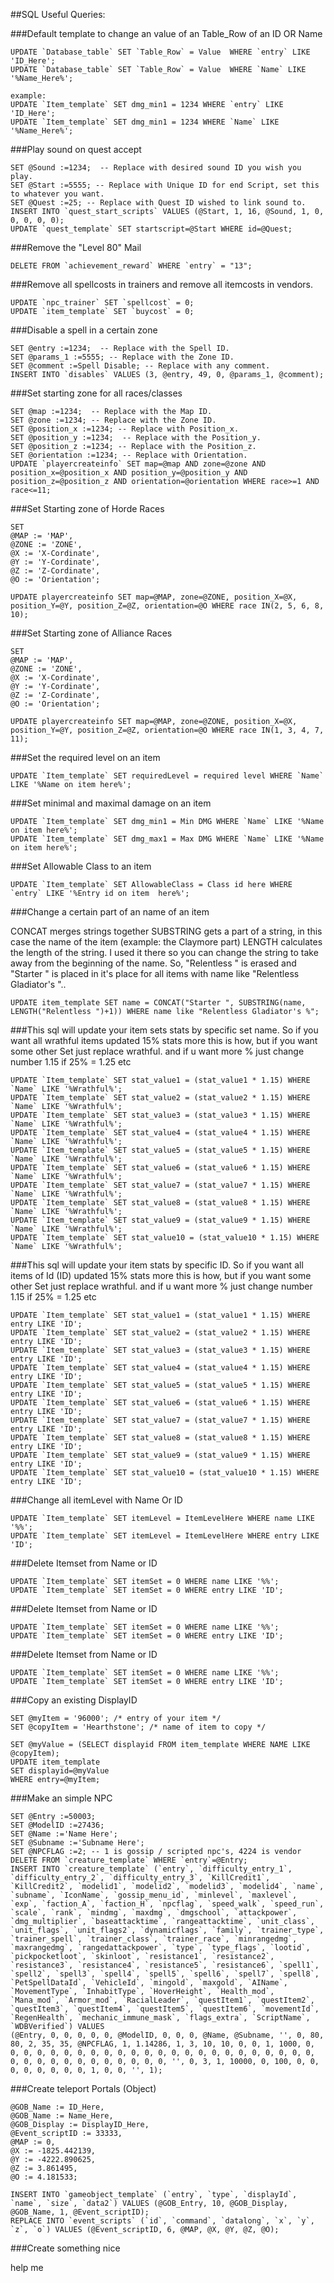 ##SQL Useful Queries:

###Default template to change an value of an Table_Row of an ID OR Name

    UPDATE `Database_table` SET `Table_Row` = Value  WHERE `entry` LIKE 'ID_Here';
    UPDATE `Database_table` SET `Table_Row` = Value  WHERE `Name` LIKE '%Name_Here%';

    example:
    UPDATE `Item_template` SET dmg_min1 = 1234 WHERE `entry` LIKE 'ID_Here';
    UPDATE `Item_template` SET dmg_min1 = 1234 WHERE `Name` LIKE '%Name_Here%';

###Play sound on quest accept

    SET @Sound :=1234;  -- Replace with desired sound ID you wish you play.
    SET @Start :=5555; -- Replace with Unique ID for end Script, set this to whatever you want.
    SET @Quest :=25; -- Replace with Quest ID wished to link sound to.
    INSERT INTO `quest_start_scripts` VALUES (@Start, 1, 16, @Sound, 1, 0, 0, 0, 0, 0);
    UPDATE `quest_template` SET startscript=@Start WHERE id=@Quest;    

###Remove the "Level 80" Mail

    DELETE FROM `achievement_reward` WHERE `entry` = "13";

###Remove all spellcosts in trainers and remove all itemcosts in vendors.

    UPDATE `npc_trainer` SET `spellcost` = 0;
    UPDATE `item_template` SET `buycost` = 0;

###Disable a spell in a certain zone

    SET @entry :=1234;  -- Replace with the Spell ID.
    SET @params_1 :=5555; -- Replace with the Zone ID.
    SET @comment :=Spell Disable; -- Replace with any comment.
    INSERT INTO `disables` VALUES (3, @entry, 49, 0, @params_1, @comment);

###Set starting zone for all races/classes

    SET @map :=1234;  -- Replace with the Map ID.
    SET @zone :=1234; -- Replace with the Zone ID.
    SET @position_x :=1234; -- Replace with Position_x.
    SET @position_y :=1234;  -- Replace with the Position_y.
    SET @position_z :=1234; -- Replace with the Position_z.
    SET @orientation :=1234; -- Replace with Orientation.
    UPDATE `playercreateinfo` SET map=@map AND zone=@zone AND position_x=@position_x AND position_y=@position_y AND     position_z=@position_z AND orientation=@orientation WHERE race>=1 AND race<=11;

###Set Starting zone of Horde Races

    SET
    @MAP := 'MAP',
    @ZONE := 'ZONE',
    @X := 'X-Cordinate',
    @Y := 'Y-Cordinate',
    @Z := 'Z-Cordinate',
    @O := 'Orientation';

    UPDATE playercreateinfo SET map=@MAP, zone=@ZONE, position_X=@X, position_Y=@Y, position_Z=@Z, orientation=@O WHERE race IN(2, 5, 6, 8, 10);

###Set Starting zone of Alliance Races

    SET
    @MAP := 'MAP',
    @ZONE := 'ZONE',
    @X := 'X-Cordinate',
    @Y := 'Y-Cordinate',
    @Z := 'Z-Cordinate',
    @O := 'Orientation';

    UPDATE playercreateinfo SET map=@MAP, zone=@ZONE, position_X=@X, position_Y=@Y, position_Z=@Z, orientation=@O WHERE race IN(1, 3, 4, 7, 11);

###Set the required level on an item

    UPDATE `Item_template` SET requiredLevel = required level WHERE `Name` LIKE '%Name on item here%';

###Set minimal and maximal damage on an item

    UPDATE `Item_template` SET dmg_min1 = Min DMG WHERE `Name` LIKE '%Name on item here%';
    UPDATE `Item_template` SET dmg_max1 = Max DMG WHERE `Name` LIKE '%Name on item here%';

###Set Allowable Class to an item

    UPDATE `Item_template` SET AllowableClass = Class id here WHERE `entry` LIKE '%Entry id on item  here%';

###Change a certain part of an name of an item

CONCAT merges strings together
SUBSTRING gets a part of a string, in this case the name of the item (example: the Claymore part)
LENGTH calculates the length of the string. I used it there so you can change the string to take away from the beginning of the name.
So, "Relentless " is erased and "Starter " is placed in it's place for all items with name like "Relentless Gladiator's "..

    UPDATE item_template SET name = CONCAT("Starter ", SUBSTRING(name, LENGTH("Relentless ")+1)) WHERE name like "Relentless Gladiator's %";

###This sql will update your item sets stats by specific set name.
So if you want all wrathful items updated 15% stats more this is how, but if you want some other Set just replace wrathful.
and if u want more % just change number 1.15 if 25% = 1.25 etc

    UPDATE `Item_template` SET stat_value1 = (stat_value1 * 1.15) WHERE `Name` LIKE '%Wrathful%';
    UPDATE `Item_template` SET stat_value2 = (stat_value2 * 1.15) WHERE `Name` LIKE '%Wrathful%';
    UPDATE `Item_template` SET stat_value3 = (stat_value3 * 1.15) WHERE `Name` LIKE '%Wrathful%';
    UPDATE `Item_template` SET stat_value4 = (stat_value4 * 1.15) WHERE `Name` LIKE '%Wrathful%';
    UPDATE `Item_template` SET stat_value5 = (stat_value5 * 1.15) WHERE `Name` LIKE '%Wrathful%';
    UPDATE `Item_template` SET stat_value6 = (stat_value6 * 1.15) WHERE `Name` LIKE '%Wrathful%';
    UPDATE `Item_template` SET stat_value7 = (stat_value7 * 1.15) WHERE `Name` LIKE '%Wrathful%';
    UPDATE `Item_template` SET stat_value8 = (stat_value8 * 1.15) WHERE `Name` LIKE '%Wrathful%';
    UPDATE `Item_template` SET stat_value9 = (stat_value9 * 1.15) WHERE `Name` LIKE '%Wrathful%';
    UPDATE `Item_template` SET stat_value10 = (stat_value10 * 1.15) WHERE `Name` LIKE '%Wrathful%';

###This sql will update your item stats by specific ID.
So if you want all items of Id (ID) updated 15% stats more this is how, but if you want some other Set just replace wrathful.
and if u want more % just change number 1.15 if 25% = 1.25 etc

    UPDATE `Item_template` SET stat_value1 = (stat_value1 * 1.15) WHERE entry LIKE 'ID';
    UPDATE `Item_template` SET stat_value2 = (stat_value2 * 1.15) WHERE entry LIKE 'ID';
    UPDATE `Item_template` SET stat_value3 = (stat_value3 * 1.15) WHERE entry LIKE 'ID';
    UPDATE `Item_template` SET stat_value4 = (stat_value4 * 1.15) WHERE entry LIKE 'ID';
    UPDATE `Item_template` SET stat_value5 = (stat_value5 * 1.15) WHERE entry LIKE 'ID';
    UPDATE `Item_template` SET stat_value6 = (stat_value6 * 1.15) WHERE entry LIKE 'ID';
    UPDATE `Item_template` SET stat_value7 = (stat_value7 * 1.15) WHERE entry LIKE 'ID';
    UPDATE `Item_template` SET stat_value8 = (stat_value8 * 1.15) WHERE entry LIKE 'ID';
    UPDATE `Item_template` SET stat_value9 = (stat_value9 * 1.15) WHERE entry LIKE 'ID';
    UPDATE `Item_template` SET stat_value10 = (stat_value10 * 1.15) WHERE entry LIKE 'ID';

###Change all itemLevel with Name Or ID

    UPDATE `Item_template` SET itemLevel = ItemLevelHere WHERE name LIKE '%%';
    UPDATE `Item_template` SET itemLevel = ItemLevelHere WHERE entry LIKE 'ID';

###Delete Itemset from Name or ID

    UPDATE `Item_template` SET itemSet = 0 WHERE name LIKE '%%';
    UPDATE `Item_template` SET itemSet = 0 WHERE entry LIKE 'ID';

###Delete Itemset from Name or ID

    UPDATE `Item_template` SET itemSet = 0 WHERE name LIKE '%%';
    UPDATE `Item_template` SET itemSet = 0 WHERE entry LIKE 'ID';

###Delete Itemset from Name or ID

    UPDATE `Item_template` SET itemSet = 0 WHERE name LIKE '%%';
    UPDATE `Item_template` SET itemSet = 0 WHERE entry LIKE 'ID';

###Copy an existing DisplayID

    SET @myItem = '96000'; /* entry of your item */
    SET @copyItem = 'Hearthstone'; /* name of item to copy */

    SET @myValue = (SELECT displayid FROM item_template WHERE NAME LIKE @copyItem);
    UPDATE item_template
    SET displayid=@myValue
    WHERE entry=@myItem;

###Make an simple NPC

    SET @Entry :=50003;
    SET @ModelID :=27436;
    SET @Name :='Name Here';
    SET @Subname :='Subname Here';
    SET @NPCFLAG :=2; -- 1 is gossip / scripted npc's, 4224 is vendor
    DELETE FROM `creature_template` WHERE `entry`=@Entry;
    INSERT INTO `creature_template` (`entry`, `difficulty_entry_1`, `difficulty_entry_2`, `difficulty_entry_3`, `KillCredit1`, `KillCredit2`, `modelid1`, `modelid2`, `modelid3`, `modelid4`, `name`, `subname`, `IconName`, `gossip_menu_id`, `minlevel`, `maxlevel`, `exp`, `faction_A`, `faction_H`, `npcflag`, `speed_walk`, `speed_run`, `scale`, `rank`, `mindmg`, `maxdmg`, `dmgschool`, `attackpower`, `dmg_multiplier`, `baseattacktime`, `rangeattacktime`, `unit_class`, `unit_flags`, `unit_flags2`, `dynamicflags`, `family`, `trainer_type`, `trainer_spell`, `trainer_class`, `trainer_race`, `minrangedmg`, `maxrangedmg`, `rangedattackpower`, `type`, `type_flags`, `lootid`, `pickpocketloot`, `skinloot`, `resistance1`, `resistance2`, `resistance3`, `resistance4`, `resistance5`, `resistance6`, `spell1`, `spell2`, `spell3`, `spell4`, `spell5`, `spell6`, `spell7`, `spell8`, `PetSpellDataId`, `VehicleId`, `mingold`, `maxgold`, `AIName`, `MovementType`, `InhabitType`, `HoverHeight`, `Health_mod`, `Mana_mod`, `Armor_mod`, `RacialLeader`, `questItem1`, `questItem2`, `questItem3`, `questItem4`, `questItem5`, `questItem6`, `movementId`, `RegenHealth`, `mechanic_immune_mask`, `flags_extra`, `ScriptName`, `WDBVerified`) VALUES
    (@Entry, 0, 0, 0, 0, 0, @ModelID, 0, 0, 0, @Name, @Subname, '', 0, 80, 80, 2, 35, 35, @NPCFLAG, 1, 1.14286, 1, 3, 10, 10, 0, 0, 1, 1000, 0, 0, 0, 0, 0, 0, 0, 0, 0, 0, 0, 0, 0, 0, 0, 0, 0, 0, 0, 0, 0, 0, 0, 0, 0, 0, 0, 0, 0, 0, 0, 0, 0, 0, 0, 0, '', 0, 3, 1, 10000, 0, 100, 0, 0, 0, 0, 0, 0, 0, 0, 1, 0, 0, '', 1);

###Create teleport Portals (Object)

    @GOB_Name := ID_Here,
    @GOB_Name := Name_Here,
    @GOB_Display := DisplayID_Here,
    @Event_scriptID := 33333,
    @MAP := 0,
    @X := -1825.442139,
    @Y := -4222.890625,
    @Z := 3.861495,
    @O := 4.181533;
 
    INSERT INTO `gameobject_template` (`entry`, `type`, `displayId`, `name`, `size`, `data2`) VALUES (@GOB_Entry, 10, @GOB_Display, @GOB_Name, 1, @Event_scriptID);
    REPLACE INTO `event_scripts` (`id`, `command`, `datalong`, `x`, `y`, `z`, `o`) VALUES (@Event_scriptID, 6, @MAP, @X, @Y, @Z, @O);

###Create something nice

    

help me